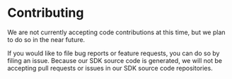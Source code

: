 Contributing
============

We are not currently accepting code contributions at this time, but we plan to
do so in the near future.

If you would like to file bug reports or feature requests, you can do so by
filing an issue. Because our SDK source code is generated, we will not be
accepting pull requests or issues in our SDK source code repositories.
